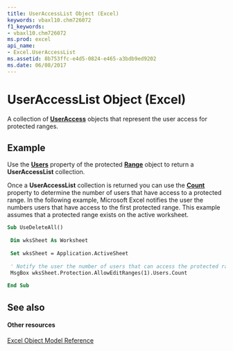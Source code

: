 ```yaml
---
title: UserAccessList Object (Excel)
keywords: vbaxl10.chm726072
f1_keywords:
- vbaxl10.chm726072
ms.prod: excel
api_name:
- Excel.UserAccessList
ms.assetid: 8b753ffc-e4d5-0824-e465-a3bdb9ed9202
ms.date: 06/08/2017
---
```



# UserAccessList Object (Excel)

A collection of  **[UserAccess](useraccess-object-excel.md)** objects that represent the user access for protected ranges.


## Example

Use the  **[Users](alloweditrange-users-property-excel.md)** property of the protected **[Range](range-object-excel.md)** object to return a **UserAccessList** collection.



Once a  **UserAccessList** collection is returned you can use the **[Count](useraccesslist-count-property-excel.md)** property to determine the number of users that have access to a protected range. In the following example, Microsoft Excel notifies the user the numbers users that have access to the first protected range. This example assumes that a protected range exists on the active worksheet.






```vb
Sub UseDeleteAll() 
 
 Dim wksSheet As Worksheet 
 
 Set wksSheet = Application.ActiveSheet 
 
 ' Notify the user the number of users that can access the protected range. 
 MsgBox wksSheet.Protection.AllowEditRanges(1).Users.Count 
 
End Sub
```


## See also


#### Other resources



[Excel Object Model Reference](http://msdn.microsoft.com/library/11ea8598-8a20-92d5-f98b-0da04263bf2c%28Office.15%29.aspx)

